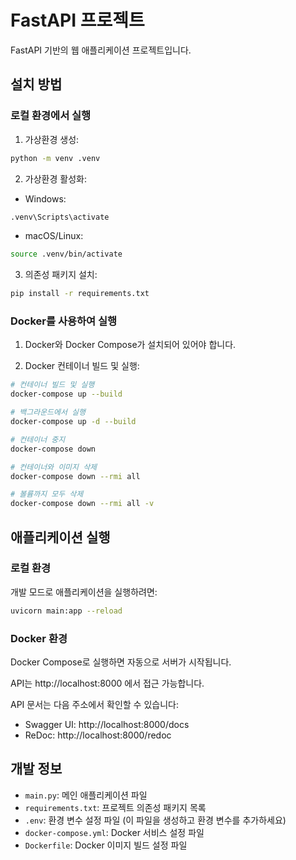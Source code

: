 # FastAPI 프로젝트

FastAPI 기반의 웹 애플리케이션 프로젝트입니다.

## 설치 방법

### 로컬 환경에서 실행

1. 가상환경 생성:
```bash
python -m venv .venv
```

2. 가상환경 활성화:
- Windows:
```bash
.venv\Scripts\activate
```
- macOS/Linux:
```bash
source .venv/bin/activate
```

3. 의존성 패키지 설치:
```bash
pip install -r requirements.txt
```

### Docker를 사용하여 실행

1. Docker와 Docker Compose가 설치되어 있어야 합니다.

2. Docker 컨테이너 빌드 및 실행:
```bash
# 컨테이너 빌드 및 실행
docker-compose up --build

# 백그라운드에서 실행
docker-compose up -d --build

# 컨테이너 중지
docker-compose down

# 컨테이너와 이미지 삭제
docker-compose down --rmi all

# 볼륨까지 모두 삭제
docker-compose down --rmi all -v
```

## 애플리케이션 실행

### 로컬 환경
개발 모드로 애플리케이션을 실행하려면:

```bash
uvicorn main:app --reload
```

### Docker 환경
Docker Compose로 실행하면 자동으로 서버가 시작됩니다.

API는 http://localhost:8000 에서 접근 가능합니다.

API 문서는 다음 주소에서 확인할 수 있습니다:
- Swagger UI: http://localhost:8000/docs
- ReDoc: http://localhost:8000/redoc

## 개발 정보

- `main.py`: 메인 애플리케이션 파일
- `requirements.txt`: 프로젝트 의존성 패키지 목록
- `.env`: 환경 변수 설정 파일 (이 파일을 생성하고 환경 변수를 추가하세요)
- `docker-compose.yml`: Docker 서비스 설정 파일
- `Dockerfile`: Docker 이미지 빌드 설정 파일 